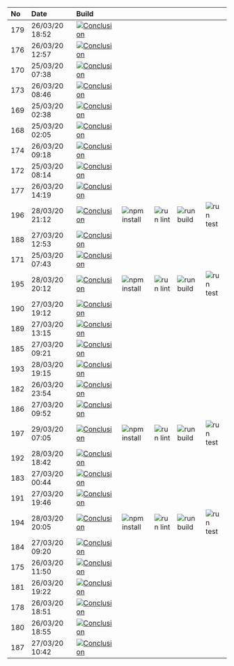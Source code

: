 | No  | Date           | Build                                                                                                                                                                      |                                                                      |                                                                |                                                                  |                                                                |
| :-- | :------------- | :------------------------------------------------------------------------------------------------------------------------------------------------------------------------- | :------------------------------------------------------------------- | :------------------------------------------------------------- | :--------------------------------------------------------------- | :------------------------------------------------------------- |
| 179 | 26/03/20 18:52 | [![Conclusion](https://img.shields.io/badge/build-fail-red)](https://github.com/e2e-boilerplate/webdriverio-typescript-ts-node-mocha-assert/actions/runs/64175186)         |                                                                      |                                                                |                                                                  |                                                                |
| 176 | 26/03/20 12:57 | [![Conclusion](https://img.shields.io/badge/build-fail-red)](https://github.com/e2e-boilerplate/webdriverio-typescript-ts-node-mocha-assert/actions/runs/63958581)         |                                                                      |                                                                |                                                                  |                                                                |
| 170 | 25/03/20 07:38 | [![Conclusion](https://img.shields.io/badge/build-pass-brightgreen)](https://github.com/e2e-boilerplate/webdriverio-typescript-ts-node-mocha-assert/actions/runs/62951483) |                                                                      |                                                                |                                                                  |                                                                |
| 173 | 26/03/20 08:46 | [![Conclusion](https://img.shields.io/badge/build-pass-brightgreen)](https://github.com/e2e-boilerplate/webdriverio-typescript-ts-node-mocha-assert/actions/runs/63786644) |                                                                      |                                                                |                                                                  |                                                                |
| 169 | 25/03/20 02:38 | [![Conclusion](https://img.shields.io/badge/build-pass-brightgreen)](https://github.com/e2e-boilerplate/webdriverio-typescript-ts-node-mocha-assert/actions/runs/62788320) |                                                                      |                                                                |                                                                  |                                                                |
| 168 | 25/03/20 02:05 | [![Conclusion](https://img.shields.io/badge/build-pass-brightgreen)](https://github.com/e2e-boilerplate/webdriverio-typescript-ts-node-mocha-assert/actions/runs/62775668) |                                                                      |                                                                |                                                                  |                                                                |
| 174 | 26/03/20 09:18 | [![Conclusion](https://img.shields.io/badge/build-pass-brightgreen)](https://github.com/e2e-boilerplate/webdriverio-typescript-ts-node-mocha-assert/actions/runs/63809747) |                                                                      |                                                                |                                                                  |                                                                |
| 172 | 25/03/20 08:14 | [![Conclusion](https://img.shields.io/badge/build-pass-brightgreen)](https://github.com/e2e-boilerplate/webdriverio-typescript-ts-node-mocha-assert/actions/runs/62974212) |                                                                      |                                                                |                                                                  |                                                                |
| 177 | 26/03/20 14:19 | [![Conclusion](https://img.shields.io/badge/build-pass-brightgreen)](https://github.com/e2e-boilerplate/webdriverio-typescript-ts-node-mocha-assert/actions/runs/64017188) |                                                                      |                                                                |                                                                  |                                                                |
| 196 | 28/03/20 21:12 | [![Conclusion](https://img.shields.io/badge/build-pass-brightgreen)](https://github.com/e2e-boilerplate/webdriverio-typescript-ts-node-mocha-assert/actions/runs/65572365) | ![npm install](https://img.shields.io/badge/npm-install-brightgreen) | ![run lint](https://img.shields.io/badge/run-lint-brightgreen) | ![run build](https://img.shields.io/badge/run-build-brightgreen) | ![run test](https://img.shields.io/badge/run-test-brightgreen) |
| 188 | 27/03/20 12:53 | [![Conclusion](https://img.shields.io/badge/build-pass-brightgreen)](https://github.com/e2e-boilerplate/webdriverio-typescript-ts-node-mocha-assert/actions/runs/64759084) |                                                                      |                                                                |                                                                  |                                                                |
| 171 | 25/03/20 07:43 | [![Conclusion](https://img.shields.io/badge/build-pass-brightgreen)](https://github.com/e2e-boilerplate/webdriverio-typescript-ts-node-mocha-assert/actions/runs/62952824) |                                                                      |                                                                |                                                                  |                                                                |
| 195 | 28/03/20 20:12 | [![Conclusion](https://img.shields.io/badge/build-pass-brightgreen)](https://github.com/e2e-boilerplate/webdriverio-typescript-ts-node-mocha-assert/actions/runs/65545037) | ![npm install](https://img.shields.io/badge/npm-install-brightgreen) | ![run lint](https://img.shields.io/badge/run-lint-brightgreen) | ![run build](https://img.shields.io/badge/run-build-brightgreen) | ![run test](https://img.shields.io/badge/run-test-brightgreen) |
| 190 | 27/03/20 19:12 | [![Conclusion](https://img.shields.io/badge/build-pass-brightgreen)](https://github.com/e2e-boilerplate/webdriverio-typescript-ts-node-mocha-assert/actions/runs/64974221) |                                                                      |                                                                |                                                                  |                                                                |
| 189 | 27/03/20 13:15 | [![Conclusion](https://img.shields.io/badge/build-pass-brightgreen)](https://github.com/e2e-boilerplate/webdriverio-typescript-ts-node-mocha-assert/actions/runs/64778806) |                                                                      |                                                                |                                                                  |                                                                |
| 185 | 27/03/20 09:21 | [![Conclusion](https://img.shields.io/badge/build-pass-brightgreen)](https://github.com/e2e-boilerplate/webdriverio-typescript-ts-node-mocha-assert/actions/runs/64620857) |                                                                      |                                                                |                                                                  |                                                                |
| 193 | 28/03/20 19:15 | [![Conclusion](https://img.shields.io/badge/build-pass-brightgreen)](https://github.com/e2e-boilerplate/webdriverio-typescript-ts-node-mocha-assert/actions/runs/65521278) |                                                                      |                                                                |                                                                  |                                                                |
| 182 | 26/03/20 23:54 | [![Conclusion](https://img.shields.io/badge/build-pass-brightgreen)](https://github.com/e2e-boilerplate/webdriverio-typescript-ts-node-mocha-assert/actions/runs/64316448) |                                                                      |                                                                |                                                                  |                                                                |
| 186 | 27/03/20 09:52 | [![Conclusion](https://img.shields.io/badge/build-pass-brightgreen)](https://github.com/e2e-boilerplate/webdriverio-typescript-ts-node-mocha-assert/actions/runs/64637410) |                                                                      |                                                                |                                                                  |                                                                |
| 197 | 29/03/20 07:05 | [![Conclusion](https://img.shields.io/badge/build-pass-brightgreen)](https://github.com/e2e-boilerplate/webdriverio-typescript-ts-node-mocha-assert/actions/runs/65777987) | ![npm install](https://img.shields.io/badge/npm-install-brightgreen) | ![run lint](https://img.shields.io/badge/run-lint-brightgreen) | ![run build](https://img.shields.io/badge/run-build-brightgreen) | ![run test](https://img.shields.io/badge/run-test-brightgreen) |
| 192 | 28/03/20 18:42 | [![Conclusion](https://img.shields.io/badge/build-pass-brightgreen)](https://github.com/e2e-boilerplate/webdriverio-typescript-ts-node-mocha-assert/actions/runs/65506677) |                                                                      |                                                                |                                                                  |                                                                |
| 183 | 27/03/20 00:44 | [![Conclusion](https://img.shields.io/badge/build-pass-brightgreen)](https://github.com/e2e-boilerplate/webdriverio-typescript-ts-node-mocha-assert/actions/runs/64338632) |                                                                      |                                                                |                                                                  |                                                                |
| 191 | 27/03/20 19:46 | [![Conclusion](https://img.shields.io/badge/build-pass-brightgreen)](https://github.com/e2e-boilerplate/webdriverio-typescript-ts-node-mocha-assert/actions/runs/64985306) |                                                                      |                                                                |                                                                  |                                                                |
| 194 | 28/03/20 20:05 | [![Conclusion](https://img.shields.io/badge/build-pass-brightgreen)](https://github.com/e2e-boilerplate/webdriverio-typescript-ts-node-mocha-assert/actions/runs/65533170) | ![npm install](https://img.shields.io/badge/npm-install-brightgreen) | ![run lint](https://img.shields.io/badge/run-lint-brightgreen) | ![run build](https://img.shields.io/badge/run-build-brightgreen) | ![run test](https://img.shields.io/badge/run-test-brightgreen) |
| 184 | 27/03/20 09:20 | [![Conclusion](https://img.shields.io/badge/build-pass-brightgreen)](https://github.com/e2e-boilerplate/webdriverio-typescript-ts-node-mocha-assert/actions/runs/64620107) |                                                                      |                                                                |                                                                  |                                                                |
| 175 | 26/03/20 11:50 | [![Conclusion](https://img.shields.io/badge/build-pass-brightgreen)](https://github.com/e2e-boilerplate/webdriverio-typescript-ts-node-mocha-assert/actions/runs/63911194) |                                                                      |                                                                |                                                                  |                                                                |
| 181 | 26/03/20 19:22 | [![Conclusion](https://img.shields.io/badge/build-pass-brightgreen)](https://github.com/e2e-boilerplate/webdriverio-typescript-ts-node-mocha-assert/actions/runs/64192609) |                                                                      |                                                                |                                                                  |                                                                |
| 178 | 26/03/20 18:51 | [![Conclusion](https://img.shields.io/badge/build-fail-red)](https://github.com/e2e-boilerplate/webdriverio-typescript-ts-node-mocha-assert/actions/runs/64174938)         |                                                                      |                                                                |                                                                  |                                                                |
| 180 | 26/03/20 18:55 | [![Conclusion](https://img.shields.io/badge/build-fail-red)](https://github.com/e2e-boilerplate/webdriverio-typescript-ts-node-mocha-assert/actions/runs/64176362)         |                                                                      |                                                                |                                                                  |                                                                |
| 187 | 27/03/20 10:42 | [![Conclusion](https://img.shields.io/badge/build-pass-brightgreen)](https://github.com/e2e-boilerplate/webdriverio-typescript-ts-node-mocha-assert/actions/runs/64671814) |                                                                      |                                                                |                                                                  |                                                                |